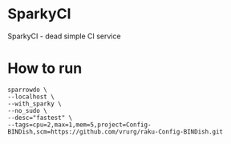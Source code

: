 # SparkyCI

SparkyCI - dead simple CI service

# How to run

    sparrowdo \
    --localhost \
    --with_sparky \
    --no_sudo \
    --desc="fastest" \
    --tags=cpu=2,max=1,mem=5,project=Config-BINDish,scm=https://github.com/vrurg/raku-Config-BINDish.git

